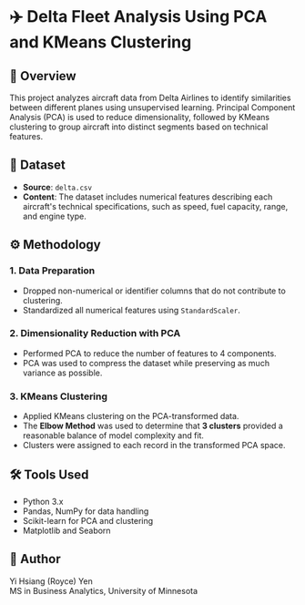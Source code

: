 
# ✈️ Delta Fleet Analysis Using PCA and KMeans Clustering

## 📌 Overview

This project analyzes aircraft data from Delta Airlines to identify similarities between different planes using unsupervised learning. Principal Component Analysis (PCA) is used to reduce dimensionality, followed by KMeans clustering to group aircraft into distinct segments based on technical features.

## 📁 Dataset

- **Source**: `delta.csv`
- **Content**: The dataset includes numerical features describing each aircraft's technical specifications, such as speed, fuel capacity, range, and engine type.

## ⚙️ Methodology

### 1. Data Preparation
- Dropped non-numerical or identifier columns that do not contribute to clustering.
- Standardized all numerical features using `StandardScaler`.

### 2. Dimensionality Reduction with PCA
- Performed PCA to reduce the number of features to 4 components.
- PCA was used to compress the dataset while preserving as much variance as possible.

### 3. KMeans Clustering
- Applied KMeans clustering on the PCA-transformed data.
- The **Elbow Method** was used to determine that **3 clusters** provided a reasonable balance of model complexity and fit.
- Clusters were assigned to each record in the transformed PCA space.

## 🛠️ Tools Used

- Python 3.x
- Pandas, NumPy for data handling
- Scikit-learn for PCA and clustering
- Matplotlib and Seaborn

## 👤 Author

Yi Hsiang (Royce) Yen  
MS in Business Analytics, University of Minnesota  
